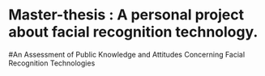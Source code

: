 # Master-thesis : A personal project about facial recognition technology.




#An Assessment of Public Knowledge and Attitudes Concerning Facial Recognition Technologies
